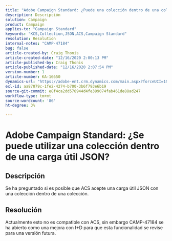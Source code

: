 ```yaml
---
title: "Adobe Campaign Standard: ¿Puede una colección dentro de una colección utilizarse dentro de una carga útil JSON?"
description: Descripción
solution: Campaign
product: Campaign
applies-to: "Campaign Standard"
keywords: "KCS,Collection,JSON,ACS,Campaign Standard"
resolution: Resolution
internal-notes: "CAMP-47184"
bug: false
article-created-by: Craig Thonis
article-created-date: "12/16/2020 2:00:13 PM"
article-published-by: Craig Thonis
article-published-date: "12/16/2020 2:07:54 PM"
version-number: 1
article-number: KA-16650
dynamics-url: "https://adobe-ent.crm.dynamics.com/main.aspx?forceUCI=1&pagetype=entityrecord&etn=knowledgearticle&id=427fb3fd-a63f-eb11-a813-000d3a3038a2"
exl-id: aa87079c-1fe2-4274-b700-3b6f793e6b19
source-git-commit: e8f4ca2dd578944d4fe399074fab461de88ad247
workflow-type: tm+mt
source-wordcount: '86'
ht-degree: 3%

---
```


# Adobe Campaign Standard: ¿Se puede utilizar una colección dentro de una carga útil JSON?

## Descripción

Se ha preguntado si es posible que ACS acepte una carga útil JSON con una colección dentro de una colección.

## Resolución

Actualmente esto no es compatible con ACS, sin embargo CAMP-47184 se ha abierto como una mejora con I+D para que esta funcionalidad se revise para una versión futura.
